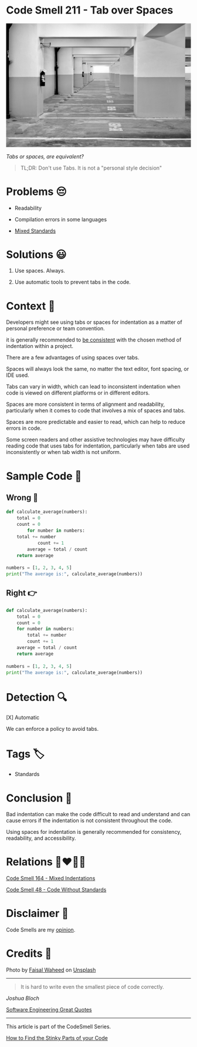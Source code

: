 # Code Smell 211 - Tab over Spaces
            
![Code Smell 211 - Tab over Spaces](Code%20Smell%20211%20-%20Tab%20over%20Spaces.jpg)

*Tabs or spaces, are equivalent?*

> TL;DR: Don't use Tabs. It is not a "personal style decision"

# Problems 😔 

- Readability

- Compilation errors in some languages

- [Mixed Standards](https://github.com/mcsee/Software-Design-Articles/tree/main/Articles/Code%20Smells/Code%20Smell%20164%20-%20Mixed%20Indentations/readme.md)

# Solutions 😃

1. Use spaces. Always.

2. Use automatic tools to prevent tabs in the code.

# Context 💬

Developers might see using tabs or spaces for indentation as a matter of personal preference or team convention.

it is generally recommended to [be consistent](https://github.com/mcsee/Software-Design-Articles/tree/main/Articles/Code%20Smells/Code%20Smell%20164%20-%20Mixed%20Indentations/readme.md) with the chosen method of indentation within a project.

There are a few advantages of using spaces over tabs.

Spaces will always look the same, no matter the text editor, font spacing, or IDE used. 

Tabs can vary in width, which can lead to inconsistent indentation when code is viewed on different platforms or in different editors.

Spaces are more consistent in terms of alignment and readability, particularly when it comes to code that involves a mix of spaces and tabs. 

Spaces are more predictable and easier to read, which can help to reduce errors in code.

Some screen readers and other assistive technologies may have difficulty reading code that uses tabs for indentation, particularly when tabs are used inconsistently or when tab width is not uniform.

# Sample Code 📖

## Wrong 🚫

<!-- [Gist Url](https://gist.github.com/mcsee/f0e5a66c59069833be76905f11a6da7b) -->

```python
def calculate_average(numbers):
    total = 0
    count = 0
        for number in numbers:
    total += number
            count += 1
        average = total / count
    return average

numbers = [1, 2, 3, 4, 5]
print("The average is:", calculate_average(numbers))
```

## Right 👉

<!-- [Gist Url](https://gist.github.com/mcsee/3382696a06e5b8a1e5f032289fba3be3) -->

```python
def calculate_average(numbers):
    total = 0
    count = 0
    for number in numbers:
        total += number
        count += 1
    average = total / count
    return average

numbers = [1, 2, 3, 4, 5]
print("The average is:", calculate_average(numbers))
```

# Detection 🔍

[X] Automatic 

We can enforce a policy to avoid tabs.

# Tags 🏷️

- Standards 

# Conclusion 🏁

Bad indentation can make the code difficult to read and understand and can cause errors if the indentation is not consistent throughout the code.

Using spaces for indentation is generally recommended for consistency, readability, and accessibility.

# Relations 👩‍❤️‍💋‍👨

[Code Smell 164 - Mixed Indentations](https://github.com/mcsee/Software-Design-Articles/tree/main/Articles/Code%20Smells/Code%20Smell%20164%20-%20Mixed%20Indentations/readme.md)

[Code Smell 48 - Code Without Standards](https://github.com/mcsee/Software-Design-Articles/tree/main/Articles/Code%20Smells/Code%20Smell%2048%20-%20Code%20Without%20Standards/readme.md)

# Disclaimer 📘

Code Smells are my [opinion](https://github.com/mcsee/Software-Design-Articles/tree/main/Articles/Blogging/I%20Wrote%20More%20than%2090%20Articles%20on%202021%20Here%20is%20What%20I%20Learned/readme.md).

# Credits 🙏

Photo by [Faisal Waheed](https://unsplash.com/@fwaheed17) on [Unsplash](https://unsplash.com/images/nature/space)
    
* * *

> It is hard to write even the smallest piece of code correctly.

_Joshua Bloch_

[Software Engineering Great Quotes](https://github.com/mcsee/Software-Design-Articles/tree/main/Articles/Quotes/Software%20Engineering%20Great%20Quotes/readme.md)

* * *

This article is part of the CodeSmell Series.

[How to Find the Stinky Parts of your Code](https://github.com/mcsee/Software-Design-Articles/tree/main/Articles/Code%20Smells/How%20to%20Find%20the%20Stinky%20parts%20of%20your%20Code/readme.md)